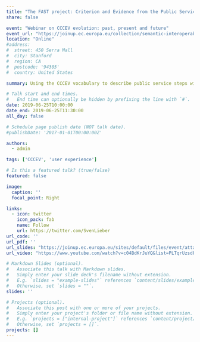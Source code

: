 ```yaml
---
title: "The FAST project: Criterion and Evidence from the Public Service UX perspective"
share: false

event: "Webinar on CCCEV evolution: past, present and future"
event_url: "https://joinup.ec.europa.eu/collection/semantic-interoperability-community-semic/event/webinar-cccev-evolution-past-present-and-future-25-june-2019-1000-1130-cest"
location: "Online"
#address:
#  street: 450 Serra Mall
#  city: Stanford
#  region: CA
#  postcode: '94305'
#  country: United States

summary: Using the CCCEV vocabulary to describe public service steps with the aim to improve the user experience

# Talk start and end times.
#   End time can optionally be hidden by prefixing the line with `#`.
date: 2019-06-25T10:00:00
date_end: 2019-06-25T11:30:00
all_day: false

# Schedule page publish date (NOT talk date).
#publishDate: '2017-01-01T00:00:00Z'

authors:
  - admin

tags: ['CCCEV', 'user experience']

# Is this a featured talk? (true/false)
featured: false

image:
  caption: ''
  focal_point: Right

links:
  - icon: twitter
    icon_pack: fab
    name: Follow
    url: https://twitter.com/SvenLieber
url_code: ''
url_pdf: ''
url_slides: "https://joinup.ec.europa.eu/sites/default/files/event/attachment/2019-06/CCCEV%20webinar%20presentation_FAST%20project_Sven%20LIEBER.pdf"
url_video: "https://www.youtube.com/watch?v=c04BdKrJuYQ&list=PLTqrUzsdFBKb8YYA1wXiJa45cne1YiLV-"

# Markdown Slides (optional).
#   Associate this talk with Markdown slides.
#   Simply enter your slide deck's filename without extension.
#   E.g. `slides = "example-slides"` references `content/slides/example-slides.md`.
#   Otherwise, set `slides = ""`.
slides: ''

# Projects (optional).
#   Associate this post with one or more of your projects.
#   Simply enter your project's folder or file name without extension.
#   E.g. `projects = ["internal-project"]` references `content/project/deep-learning/index.md`.
#   Otherwise, set `projects = []`.
projects: []
---
```


